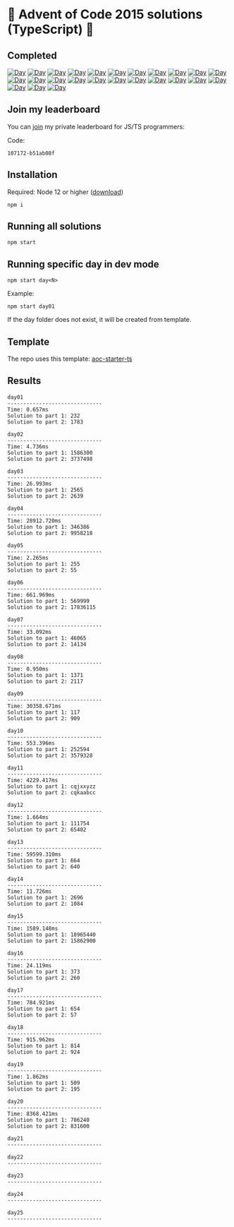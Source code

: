 # 🎄 Advent of Code 2015 solutions (TypeScript) 🎄

## Completed

[![Day](https://badgen.net/badge/01/%E2%98%85%E2%98%85/blue)](src/day01)
[![Day](https://badgen.net/badge/02/%E2%98%85%E2%98%85/blue)](src/day02)
[![Day](https://badgen.net/badge/03/%E2%98%85%E2%98%85/blue)](src/day03)
[![Day](https://badgen.net/badge/04/%E2%98%85%E2%98%85/blue)](src/day04)
[![Day](https://badgen.net/badge/05/%E2%98%85%E2%98%85/blue)](src/day05)
[![Day](https://badgen.net/badge/06/%E2%98%85%E2%98%85/blue)](src/day06)
[![Day](https://badgen.net/badge/07/%E2%98%85%E2%98%85/blue)](src/day07)
[![Day](https://badgen.net/badge/08/%E2%98%85%E2%98%85/blue)](src/day08)
[![Day](https://badgen.net/badge/09/%E2%98%85%E2%98%85/blue)](src/day09)
[![Day](https://badgen.net/badge/10/%E2%98%85%E2%98%85/blue)](src/day10)
[![Day](https://badgen.net/badge/11/%E2%98%85%E2%98%85/blue)](src/day11)
[![Day](https://badgen.net/badge/12/%E2%98%85%E2%98%85/blue)](src/day12)
[![Day](https://badgen.net/badge/13/%E2%98%85%E2%98%85/blue)](src/day13)
[![Day](https://badgen.net/badge/14/%E2%98%85%E2%98%85/blue)](src/day14)
[![Day](https://badgen.net/badge/15/%E2%98%85%E2%98%85/blue)](src/day15)
[![Day](https://badgen.net/badge/16/%E2%98%85%E2%98%85/blue)](src/day16)
[![Day](https://badgen.net/badge/17/%E2%98%85%E2%98%85/blue)](src/day17)
[![Day](https://badgen.net/badge/18/%E2%98%85%E2%98%85/blue)](src/day18)
[![Day](https://badgen.net/badge/19/%E2%98%85%E2%98%85/blue)](src/day19)
[![Day](https://badgen.net/badge/20/%E2%98%85%E2%98%85/blue)](src/day20)
[![Day](https://badgen.net/badge/21/%E2%98%86%E2%98%86/red)](src/day21)
[![Day](https://badgen.net/badge/22/%E2%98%86%E2%98%86/red)](src/day22)
[![Day](https://badgen.net/badge/23/%E2%98%86%E2%98%86/red)](src/day23)
[![Day](https://badgen.net/badge/24/%E2%98%86%E2%98%86/red)](src/day24)
[![Day](https://badgen.net/badge/25/%E2%98%86%E2%98%86/red)](src/day25)

## Join my leaderboard

You can [join](https://adventofcode.com/2019/leaderboard/private) my private leaderboard for JS/TS programmers:

Code:

```
107172-b51ab08f
```

## Installation

Required: Node 12 or higher ([download](https://nodejs.org/en/download/))

```
npm i
```

## Running all solutions

```
npm start
```

## Running specific day in dev mode

```
npm start day<N>
```

Example:

```
npm start day01
```

If the day folder does not exist, it will be created from template.

## Template

The repo uses this template: [aoc-starter-ts](https://github.com/caderek/aoc-starter-ts)

## Results

```
day01
------------------------------
Time: 0.657ms
Solution to part 1: 232
Solution to part 2: 1783

day02
------------------------------
Time: 4.736ms
Solution to part 1: 1586300
Solution to part 2: 3737498

day03
------------------------------
Time: 26.993ms
Solution to part 1: 2565
Solution to part 2: 2639

day04
------------------------------
Time: 28912.720ms
Solution to part 1: 346386
Solution to part 2: 9958218

day05
------------------------------
Time: 2.265ms
Solution to part 1: 255
Solution to part 2: 55

day06
------------------------------
Time: 661.969ms
Solution to part 1: 569999
Solution to part 2: 17836115

day07
------------------------------
Time: 33.092ms
Solution to part 1: 46065
Solution to part 2: 14134

day08
------------------------------
Time: 0.950ms
Solution to part 1: 1371
Solution to part 2: 2117

day09
------------------------------
Time: 30358.671ms
Solution to part 1: 117
Solution to part 2: 909

day10
------------------------------
Time: 553.396ms
Solution to part 1: 252594
Solution to part 2: 3579328

day11
------------------------------
Time: 4229.417ms
Solution to part 1: cqjxxyzz
Solution to part 2: cqkaabcc

day12
------------------------------
Time: 1.664ms
Solution to part 1: 111754
Solution to part 2: 65402

day13
------------------------------
Time: 59599.310ms
Solution to part 1: 664
Solution to part 2: 640

day14
------------------------------
Time: 11.726ms
Solution to part 1: 2696
Solution to part 2: 1084

day15
------------------------------
Time: 1589.148ms
Solution to part 1: 18965440
Solution to part 2: 15862900

day16
------------------------------
Time: 24.119ms
Solution to part 1: 373
Solution to part 2: 260

day17
------------------------------
Time: 784.921ms
Solution to part 1: 654
Solution to part 2: 57

day18
------------------------------
Time: 915.962ms
Solution to part 1: 814
Solution to part 2: 924

day19
------------------------------
Time: 1.862ms
Solution to part 1: 509
Solution to part 2: 195

day20
------------------------------
Time: 8368.421ms
Solution to part 1: 786240
Solution to part 2: 831600

day21
------------------------------

day22
------------------------------

day23
------------------------------

day24
------------------------------

day25
------------------------------
```
